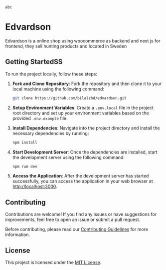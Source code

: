     abc
# Edvardson

Edvardson is a online shop using woocommerce as backend and next js for frontend, they sell hunting products and located in Sweden

## Getting StartedSS

To run the project locally, follow these steps:

1. **Fork and Clone Repository**: Fork the repository and then clone it to your local machine using the following command:

    ```bash
    git clone https://github.com/bilalzhd/edvardson.git
    ```

2. **Setup Environment Variables**: Create a `.env.local` file in the project root directory and set up your environment variables based on the provided `.env.example` file.

3. **Install Dependencies**: Navigate into the project directory and install the necessary dependencies by running:

    ```bash
    npm install
    ```

4. **Start Development Server**: Once the dependencies are installed, start the development server using the following command:

    ```bash
    npm run dev
    ```

5. **Access the Application**: After the development server has started successfully, you can access the application in your web browser at [http://localhost:3000](http://localhost:3000).

## Contributing

Contributions are welcome! If you find any issues or have suggestions for improvements, feel free to open an issue or submit a pull request.

Before contributing, please read our [Contributing Guidelines](CONTRIBUTING.md) for more information.

## License

This project is licensed under the [MIT License](LICENSE).
